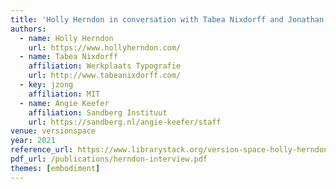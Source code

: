 ```yaml
---
title: 'Holly Herndon in conversation with Tabea Nixdorff and Jonathan Zong'
authors:
  - name: Holly Herndon
    url: https://www.hollyherndon.com/
  - name: Tabea Nixdorff
    affiliation: Werkplaats Typografie
    url: http://www.tabeanixdorff.com/
  - key: jzong
    affiliation: MIT
  - name: Angie Keefer
    affiliation: Sandberg Instituut
    url: https://sandberg.nl/angie-keefer/staff
venue: versionspace
year: 2021
reference_url: https://www.librarystack.org/version-space-holly-herndon-in-conversation-with-tabea-nixdorff-and-jonathan-zong/
pdf_url: /publications/herndon-interview.pdf
themes: [embodiment]
---
```

